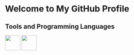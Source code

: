 # Welcome to My GitHub Profile  

## Tools and Programming Languages
<img style="height:50px;" src="https://upload.wikimedia.org/wikipedia/commons/3/31/Python-logo.png"/>

<img style="height:50px;" src="https://pngtree.com/freepng/sql-file-document-icon_4194271.html"/>
